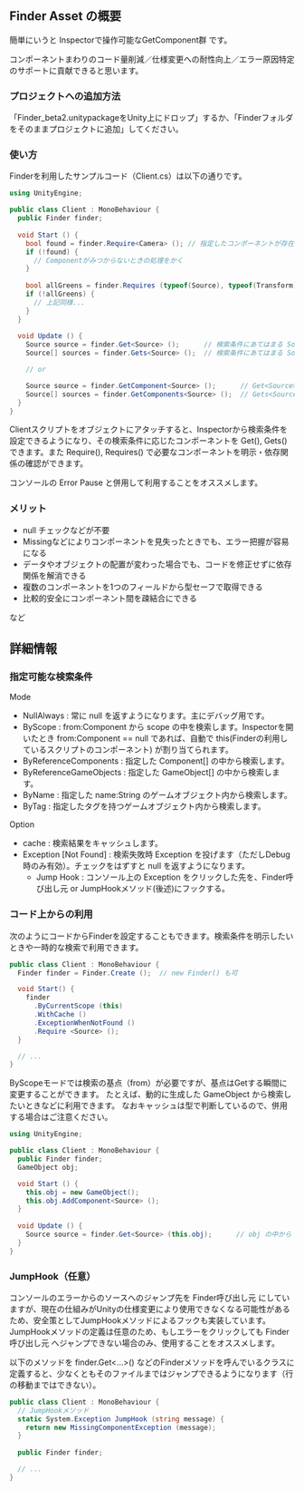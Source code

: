 ## Finder Asset の概要
簡単にいうと Inspectorで操作可能なGetComponent群 です。

コンポーネントまわりのコード量削減／仕様変更への耐性向上／エラー原因特定のサポートに貢献できると思います。

### プロジェクトへの追加方法
「Finder_beta2.unitypackageをUnity上にドロップ」するか、「Finderフォルダをそのままプロジェクトに追加」してください。

### 使い方
Finderを利用したサンプルコード（Client.cs）は以下の通りです。

```c#:Client.cs
using UnityEngine;

public class Client : MonoBehaviour {
  public Finder finder;
  
  void Start () {
    bool found = finder.Require<Camera> (); // 指定したコンポーネントが存在しない場合は Exception or false
    if (!found) {
      // Componentがみつからないときの処理をかく
    }
      
    bool allGreens = finder.Requires (typeof(Source), typeof(Transform));  // 複数のコンポーネントを同時に指定できる
    if (!allGreens) {
      // 上記同様...
    }
  }
  
  void Update () {
    Source source = finder.Get<Source> ();      // 検索条件にあてはまる Sourceコンポーネント を1つ取得
    Source[] sources = finder.Gets<Source> ();  // 検索条件にあてはまる Sourceコンポーネント をすべて取得

    // or

    Source source = finder.GetComponent<Source> ();      // Get<Source>() と同等
    Source[] sources = finder.GetComponents<Source> ();  // Gets<Source>() と同等
  }
}
```

Clientスクリプトをオブジェクトにアタッチすると、Inspectorから検索条件を設定できるようになり、その検索条件に応じたコンポーネントを Get(), Gets() できます。また Require(), Requires() で必要なコンポーネントを明示・依存関係の確認ができます。

コンソールの Error Pause と併用して利用することをオススメします。

### メリット
* null チェックなどが不要
* Missingなどによりコンポーネントを見失ったときでも、エラー把握が容易になる
* データやオブジェクトの配置が変わった場合でも、コードを修正せずに依存関係を解消できる
* 複数のコンポーネントを1つのフィールドから型セーフで取得できる
* 比較的安全にコンポーネント間を疎結合にできる

など


## 詳細情報

### 指定可能な検索条件
Mode

* NullAlways : 常に null を返すようになります。主にデバッグ用です。
* ByScope : from:Component から scope の中を検索します。Inspectorを開いたとき from:Component == null であれば、自動で this(Finderの利用しているスクリプトのコンポーネント) が割り当てられます。
* ByReferenceComponents : 指定した Component[] の中から検索します。
* ByReferenceGameObjects : 指定した GameObject[] の中から検索します。
* ByName : 指定した name:String のゲームオブジェクト内から検索します。
* ByTag : 指定したタグを持つゲームオブジェクト内から検索します。

Option

* cache : 検索結果をキャッシュします。
* Exception [Not Found] : 検索失敗時 Exception を投げます（ただしDebug時のみ有効）。チェックをはずすと null を返すようになります。
  - Jump Hook : コンソール上の Exception をクリックした先を、Finder呼び出し元 or JumpHookメソッド(後述)にフックする。

### コード上からの利用
次のようにコードからFinderを設定することもできます。検索条件を明示したいときや一時的な検索で利用できます。

```c#:Client.cs
public class Client : MonoBehaviour {
  Finder finder = Finder.Create ();  // new Finder() も可

  void Start() {
    finder
      .ByCurrentScope (this)
      .WithCache ()
      .ExceptionWhenNotFound ()
      .Require <Source> ();
  }

  // ...
}
```

ByScopeモードでは検索の基点（from）が必要ですが、基点はGetする瞬間に変更することができます。
たとえば、動的に生成した GameObject から検索したいときなどに利用できます。
なおキャッシュは型で判断しているので、併用する場合はご注意ください。

```c#:Client.cs
using UnityEngine;

public class Client : MonoBehaviour {
  public Finder finder;
  GameObject obj;

  void Start () {
    this.obj = new GameObject();
    this.obj.AddComponent<Source> ();
  }
  
  void Update () {
    Source source = finder.Get<Source> (this.obj);      // obj の中から Source を検索
  }
}
```

### JumpHook（任意）
コンソールのエラーからのソースへのジャンプ先を Finder呼び出し元 にしていますが、現在の仕組みがUnityの仕様変更により使用できなくなる可能性があるため、安全策としてJumpHookメソッドによるフックも実装しています。JumpHookメソッドの定義は任意のため、もしエラーをクリックしても Finder呼び出し元 へジャンプできない場合のみ、使用することをオススメします。

以下のメソッドを finder.Get<...>() などのFinderメソッドを呼んでいるクラスに定義すると、少なくともそのファイルまではジャンプできるようになります（行の移動まではできない）。

```c#:Client.cs
public class Client : MonoBehaviour {
  // JumpHookメソッド
  static System.Exception JumpHook (string message) {
    return new MissingComponentException (message);
  }
  
  public Finder finder;

  // ...
}
```
